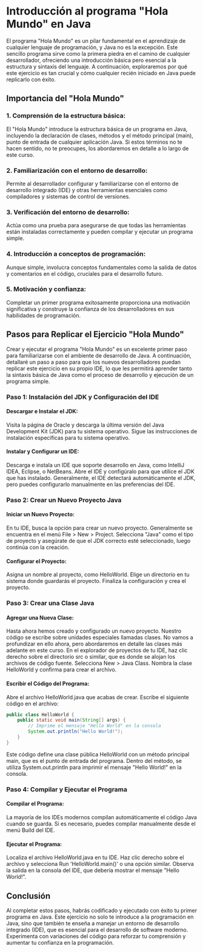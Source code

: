 # Introducción al programa "Hola Mundo" en Java
El programa "Hola Mundo" es un pilar fundamental en el aprendizaje de cualquier lenguaje de programación, y Java no es la excepción. 
Este sencillo programa sirve como la primera piedra en el camino de cualquier desarrollador, ofreciendo una introducción básica pero esencial a la estructura y sintaxis del lenguaje. 
A continuación, exploraremos por qué este ejercicio es tan crucial y cómo cualquier recién iniciado en Java puede replicarlo con éxito.

## Importancia del "Hola Mundo"
### 1. Comprensión de la estructura básica:
El "Hola Mundo" introduce la estructura básica de un programa en Java, incluyendo la declaración de clases, métodos y el método principal (main), punto de entrada de cualquier aplicación Java.
Si estos términos no te hacen sentido, no te preocupes, los abordaremos en detalle a lo largo de este curso.

### 2. Familiarización con el entorno de desarrollo:
Permite al desarrollador configurar y familiarizarse con el entorno de desarrollo integrado (IDE) y otras herramientas esenciales como compiladores y sistemas de control de versiones.

### 3. Verificación del entorno de desarrollo:
Actúa como una prueba para asegurarse de que todas las herramientas están instaladas correctamente y pueden compilar y ejecutar un programa simple.

### 4. Introducción a conceptos de programación: 
Aunque simple, involucra conceptos fundamentales como la salida de datos y comentarios en el código, cruciales para el desarrollo futuro.

### 5. Motivación y confianza: 
Completar un primer programa exitosamente proporciona una motivación significativa y construye la confianza de los desarrolladores en sus habilidades de programación.

## Pasos para Replicar el Ejercicio "Hola Mundo"
Crear y ejecutar el programa "Hola Mundo" es un excelente primer paso para familiarizarse con el ambiente de desarrollo de Java. 
A continuación, detallaré un paso a paso para que los nuevos desarrolladores puedan replicar este ejercicio en su propio IDE, lo que les permitirá aprender tanto la sintaxis básica de Java 
como el proceso de desarrollo y ejecución de un programa simple.

### Paso 1: Instalación del JDK y Configuración del IDE
#### Descargar e Instalar el JDK:
Visita la página de Oracle y descarga la última versión del Java Development Kit (JDK) para tu sistema operativo.
Sigue las instrucciones de instalación específicas para tu sistema operativo.

#### Instalar y Configurar un IDE:
Descarga e instala un IDE que soporte desarrollo en Java, como IntelliJ IDEA, Eclipse, o NetBeans.
Abre el IDE y configúralo para que utilice el JDK que has instalado. Generalmente, el IDE detectará automáticamente el JDK, pero puedes configurarlo manualmente en las preferencias del IDE.

### Paso 2: Crear un Nuevo Proyecto Java
#### Iniciar un Nuevo Proyecto:
En tu IDE, busca la opción para crear un nuevo proyecto. Generalmente se encuentra en el menú File > New > Project.
Selecciona "Java" como el tipo de proyecto y asegúrate de que el JDK correcto esté seleccionado, luego continúa con la creación.

#### Configurar el Proyecto:
Asigna un nombre al proyecto, como HelloWorld.
Elige un directorio en tu sistema donde guardarás el proyecto.
Finaliza la configuración y crea el proyecto.

### Paso 3: Crear una Clase Java
#### Agregar una Nueva Clase:
Hasta ahora hemos creado y configurado un nuevo proyecto. Nuestro código se escribe sobre unidades especiales llamadas clases. No vamos a profundizar en ello ahora, 
pero abordaremos en detalle las clases más adelante en este curso.
En el explorador de proyectos de tu IDE, haz clic derecho sobre el directorio src o similar, que es donde se alojan los archivos de código fuente.
Selecciona New > Java Class.
Nombra la clase HelloWorld y confirma para crear el archivo.

#### Escribir el Código del Programa:
Abre el archivo HelloWorld.java que acabas de crear.
Escribe el siguiente código en el archivo:

```java
public class HelloWorld {
    public static void main(String[] args) {
        // Imprime el mensaje "Hello World" en la consola
        System.out.println("Hello World!");
    }
}
```
Este código define una clase pública HelloWorld con un método principal main, que es el punto de entrada del programa. Dentro del método, se utiliza System.out.println para imprimir el mensaje "Hello World!" en la consola.

### Paso 4: Compilar y Ejecutar el Programa
#### Compilar el Programa:
La mayoría de los IDEs modernos compilan automáticamente el código Java cuando se guarda. Si es necesario, puedes compilar manualmente desde el menú Build del IDE.

#### Ejecutar el Programa:
Localiza el archivo HelloWorld.java en tu IDE.
Haz clic derecho sobre el archivo y selecciona Run 'HelloWorld.main()' o una opción similar.
Observa la salida en la consola del IDE, que debería mostrar el mensaje "Hello World!".

## Conclusión
Al completar estos pasos, habrás codificado y ejecutado con éxito tu primer programa en Java. 
Este ejercicio no solo te introduce a la programación en Java, sino que también te enseña a manejar un entorno de desarrollo integrado (IDE), que es esencial para el desarrollo de software moderno. 
Experimenta con variaciones del código para reforzar tu comprensión y aumentar tu confianza en la programación.
